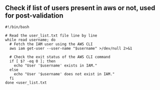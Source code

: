 ## Check if list of users present in aws or not, used for post-validation

```
#!/bin/bash

# Read the user_list.txt file line by line
while read username; do
  # Fetch the IAM user using the AWS CLI
  aws iam get-user --user-name "$username" >/dev/null 2>&1

  # Check the exit status of the AWS CLI command
  if [ $? -eq 0 ]; then
    echo "User '$username' exists in IAM."
  else
    echo "User '$username' does not exist in IAM."
  fi
done <user_list.txt
```
